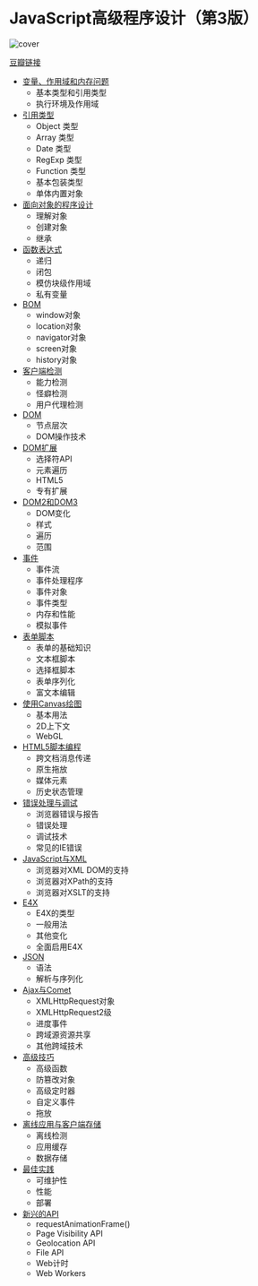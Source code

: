 # JavaScript高级程序设计（第3版）
![cover](https://img3.doubanio.com/lpic/s8958650.jpg)

[豆瓣链接](https://book.douban.com/subject/10546125/)

- [变量、作用域和内存问题][32]
  - 基本类型和引用类型
  - 执行环境及作用域
- [引用类型][33]
  - Object 类型
  - Array 类型
  - Date 类型
  - RegExp 类型
  - Function 类型
  - 基本包装类型
  - 单体内置对象
- [面向对象的程序设计][34]
  - 理解对象
  - 创建对象
  - 继承
- [函数表达式][35]
  - 递归
  - 闭包
  - 模仿块级作用域
  - 私有变量
- [BOM][36]
  - window对象
  - location对象
  - navigator对象
  - screen对象
  - history对象
- [客户端检测][37]
  - 能力检测
  - 怪癖检测
  - 用户代理检测
- [DOM][38]
  - 节点层次
  - DOM操作技术
- [DOM扩展][39]
  - 选择符API
  - 元素遍历
  - HTML5
  - 专有扩展
- [DOM2和DOM3][40]
  - DOM变化
  - 样式
  - 遍历
  - 范围
- [事件][41]
  - 事件流
  - 事件处理程序
  - 事件对象
  - 事件类型
  - 内存和性能
  - 模拟事件
- [表单脚本][42]
  - 表单的基础知识
  - 文本框脚本
  - 选择框脚本
  - 表单序列化
  - 富文本编辑
- [使用Canvas绘图][43]
  - 基本用法
  - 2D上下文
  - WebGL
- [HTML5脚本编程][44]
  - 跨文档消息传递
  - 原生拖放
  - 媒体元素
  - 历史状态管理
- [错误处理与调试][45]
  - 浏览器错误与报告
  - 错误处理
  - 调试技术
  - 常见的IE错误
- [JavaScript与XML][46]
  - 浏览器对XML DOM的支持
  - 浏览器对XPath的支持
  - 浏览器对XSLT的支持
- [E4X][47]
  - E4X的类型
  - 一般用法
  - 其他变化
  - 全面启用E4X
- [JSON][48]
  - 语法
  - 解析与序列化
- [Ajax与Comet][49]
  - XMLHttpRequest对象
  - XMLHttpRequest2级
  - 进度事件
  - 跨域源资源共享
  - 其他跨域技术
- [高级技巧][50]
  - 高级函数
  - 防篡改对象
  - 高级定时器
  - 自定义事件
  - 拖放
- [离线应用与客户端存储][51]
  - 离线检测
  - 应用缓存
  - 数据存储
- [最佳实践][52]
  - 可维护性
  - 性能
  - 部署
- [新兴的API][53]
  - requestAnimationFrame()
  - Page Visibility API
  - Geolocation API
  - File API
  - Web计时
  - Web Workers


[31]: https://book.douban.com/subject/10546125/
[32]: professional_javascript_for_web/04-variable_scope_and_menory.ipynb
[33]: professional_javascript_for_web/05-reference_types.ipynb
[34]: professional_javascript_for_web/06-object_oriented_programming.ipynb
[35]: professional_javascript_for_web/07-function_expression.ipynb
[36]: professional_javascript_for_web/08-the-browser-object-model.md
[37]: professional_javascript_for_web/09-client-detection.md
[38]: professional_javascript_for_web/10-dom.md
[39]: professional_javascript_for_web/11-dom_extentions.md
[40]: professional_javascript_for_web/ch12
[41]: professional_javascript_for_web/ch13
[42]: professional_javascript_for_web/ch14
[43]: professional_javascript_for_web/ch15
[44]: professional_javascript_for_web/ch16
[45]: professional_javascript_for_web/ch17
[46]: professional_javascript_for_web/ch18
[47]: professional_javascript_for_web/ch19
[48]: professional_javascript_for_web/ch20
[49]: professional_javascript_for_web/ch21
[50]: professional_javascript_for_web/ch22
[51]: professional_javascript_for_web/ch23
[52]: professional_javascript_for_web/ch24
[53]: professional_javascript_for_web/ch25
